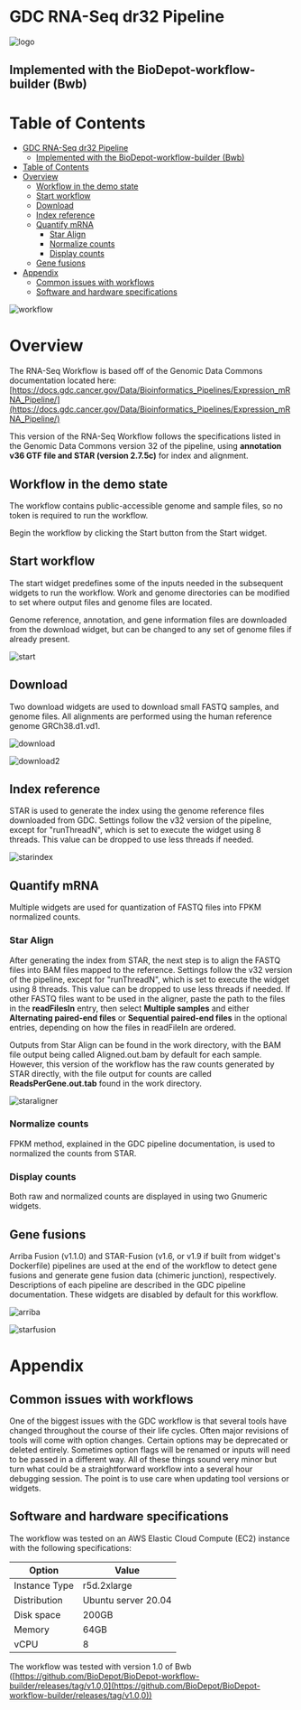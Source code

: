 # GDC RNA-Seq dr32 Pipeline

![logo](images/logo.png)

## Implemented with the BioDepot-workflow-builder (Bwb)

# Table of Contents

- [GDC RNA-Seq dr32 Pipeline](#gdc-rna-seq-dr32-pipeline)
  - [Implemented with the BioDepot-workflow-builder (Bwb)](#implemented-with-the-biodepot-workflow-builder-bwb)
- [Table of Contents](#table-of-contents)
- [Overview](#overview)
  - [Workflow in the demo state](#workflow-in-the-demo-state)
  - [Start workflow](#start-workflow)
  - [Download](#download)
  - [Index reference](#index-reference)
  - [Quantify mRNA](#quantify-mrna)
    - [Star Align](#star-align)
    - [Normalize counts](#normalize-counts)
    - [Display counts](#display-counts)
  - [Gene fusions](#gene-fusions)
- [Appendix](#appendix)
  - [Common issues with workflows](#common-issues-with-workflows)
  - [Software and hardware specifications](#software-and-hardware-specifications)

![workflow](images/workflow.png)

# Overview

The RNA-Seq Workflow is based off of the Genomic Data Commons documentation located here: [https://docs.gdc.cancer.gov/Data/Bioinformatics_Pipelines/Expression_mRNA_Pipeline/](https://docs.gdc.cancer.gov/Data/Bioinformatics_Pipelines/Expression_mRNA_Pipeline/)

This version of the RNA-Seq Workflow follows the specifications listed in the Genomic Data Commons version 32 of the pipeline, using **annotation v36 GTF file and STAR (version 2.7.5c)** for index and alignment.

## Workflow in the demo state

The workflow contains public-accessible genome and sample files, so no token is required to run the workflow.

Begin the workflow by clicking the Start button from the Start widget.

## Start workflow

The start widget predefines some of the inputs needed in the subsequent widgets to run the workflow. Work and genome directories can be modified to set where output files and genome files are located.

Genome reference, annotation, and gene information files are downloaded from the download widget, but can be changed to any set of genome files if already present.

![start](images/start.png)

## Download

Two download widgets are used to download small FASTQ samples, and genome files. All alignments are performed using the human reference genome GRCh38.d1.vd1.

![download](images/download.png)

![download2](images/download2.png)

## Index reference

STAR is used to generate the index using the genome reference files downloaded from GDC. Settings follow the v32 version of the pipeline, except for "runThreadN", which is set to execute the widget using 8 threads. This value can be dropped to use less threads if needed.

![starindex](images/starindex.png)

## Quantify mRNA

Multiple widgets are used for quantization of FASTQ files into FPKM normalized counts.

### Star Align

After generating the index from STAR, the next step is to align the FASTQ files into BAM files mapped to the reference. Settings follow the v32 version of the pipeline, except for "runThreadN", which is set to execute the widget using 8 threads. This value can be dropped to use less threads if needed. If other FASTQ files want to be used in the aligner, paste the path to the files in the **readFilesIn** entry, then select **Multiple samples** and either **Alternating paired-end files** or **Sequential paired-end files** in the optional entries, depending on how the files in readFileIn are ordered.

Outputs from Star Align can be found in the work directory, with the BAM file output being called Aligned.out.bam by default for each sample. However, this version of the workflow has the raw counts generated by STAR directly, with the file output for counts are called **ReadsPerGene.out.tab** found in the work directory.

![staraligner](images/staraligner.png)

### Normalize counts

FPKM method, explained in the GDC pipeline documentation, is used to normalized the counts from STAR.

### Display counts

Both raw and normalized counts are displayed in using two Gnumeric widgets.

## Gene fusions

Arriba Fusion (v1.1.0) and STAR-Fusion (v1.6, or v1.9 if built from widget's Dockerfile) pipelines are used at the end of the workflow to detect gene fusions and generate gene fusion data (chimeric junction), respectively. Descriptions of each pipeline are described in the GDC pipeline documentation.  These widgets are disabled by default for this workflow.

![arriba](images/arriba.png)

![starfusion](images/starfusion.png)

# Appendix

## Common issues with workflows

One of the biggest issues with the GDC workflow is that several tools have changed throughout the course of their life cycles. Often major revisions of tools will come with option changes. Certain options may be deprecated or deleted entirely. Sometimes option flags will be renamed or inputs will need to be passed in a different way. All of these things sound very minor but turn what could be a straightforward workflow into a several hour debugging session. The point is to use care when updating tool versions or widgets.

## Software and hardware specifications

The workflow was tested on an AWS Elastic Cloud Compute (EC2)  instance with the following specifications:

| Option | Value|
| - | - |
| Instance Type | r5d.2xlarge
| Distribution | Ubuntu server 20.04
| Disk space | 200GB
| Memory | 64GB
| vCPU | 8

The workflow was tested with version 1.0 of Bwb ([https://github.com/BioDepot/BioDepot-workflow-builder/releases/tag/v1.0,0](https://github.com/BioDepot/BioDepot-workflow-builder/releases/tag/v1.0,0))
